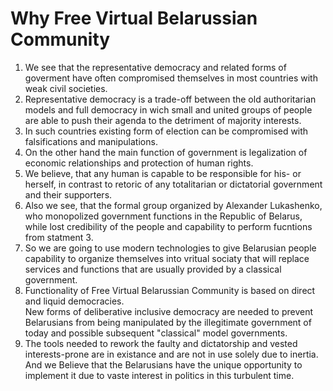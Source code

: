 # Why Free Virtual Belarussian Community
1. We see that the representative democracy and related forms of goverment have often compromised themselves in most countries with weak civil societies.
2. Representative democracy is a trade-off between the old authoritarian models and full democracy in wich small and united groups of people are able to push their agenda to the detriment of majority interests. 
3. In such countries existing form of election can be compromised with falsifications and manipulations.
4. On the other hand the main function of government is legalization of economic relationships and protection of human rights.
5. We believe, that any human is capable to be responsible for his- or herself, in contrast to retoric of any totalitarian or dictatorial government and their supporters.
6. Also we see, that the formal group organized by Alexander Lukashenko, who monopolized government functions in the Republic of Belarus, while lost credibility of the people and capability to perform fucntions from statment 3.
7. So we are going to use modern technologies to give Belarusian people capability to organize themselves into vritual sociaty that will replace services and functions that are usually provided by a classical government.
8. Functionality of Free Virtual Belarussian Community is based on direct and liquid democracies.\
New forms of deliberative inclusive democracy are needed to prevent Belarusians from being manipulated by the illegitimate government of today and possible subsequent "classical" model governments.
9. The tools needed to rework the faulty and dictatorship and vested interests-prone are in existance and are not in use solely due to inertia. And we Believe that the Belarusians have the unique opportunity to implement it due to vaste interest in politics in this turbulent time.